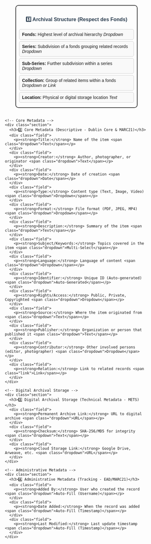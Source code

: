 <!DOCTYPE html>
<html lang="en">
<head>
  <meta charset="UTF-8">
  <meta name="viewport" content="width=device-width, initial-scale=1.0">
  <title>Metadata Hybrid Schema Flowchart</title>
  <style>
    body {
      font-family: Arial, sans-serif;
    }
    .flowchart-container {
      display: flex;
      flex-direction: column;
      align-items: center;
      padding: 20px;
    }
    .section {
      margin: 20px 0;
      padding: 10px;
      border: 2px solid #333;
      width: 80%;
      border-radius: 10px;
    }
    .section h3 {
      text-align: center;
      color: #2c3e50;
    }
    .field {
      margin: 5px 0;
      padding: 8px;
      border: 1px solid #ccc;
      border-radius: 5px;
      background-color: #f9f9f9;
    }
    .field p {
      margin: 0;
    }
    .dropdown {
      font-style: italic;
    }
    .link {
      color: #3498db;
    }
  </style>
</head>
<body>

  <div class="flowchart-container">
    <!-- Archival Structure -->
    <div class="section">
      <h3>1️⃣ Archival Structure (Respect des Fonds)</h3>
      <div class="field">
        <p><strong>Fonds:</strong> Highest level of archival hierarchy <span class="dropdown">Dropdown</span></p>
      </div>
      <div class="field">
        <p><strong>Series:</strong> Subdivision of a fonds grouping related records <span class="dropdown">Dropdown</span></p>
      </div>
      <div class="field">
        <p><strong>Sub-Series:</strong> Further subdivision within a series <span class="dropdown">Dropdown</span></p>
      </div>
      <div class="field">
        <p><strong>Collection:</strong> Group of related items within a fonds <span class="dropdown">Dropdown or Link</span></p>
      </div>
      <div class="field">
        <p><strong>Location:</strong> Physical or digital storage location <span class="dropdown">Text</span></p>
      </div>
    </div>

    <!-- Core Metadata -->
    <div class="section">
      <h3>2️⃣ Core Metadata (Descriptive - Dublin Core & MARC21)</h3>
      <div class="field">
        <p><strong>Title:</strong> Name of the item <span class="dropdown">Text</span></p>
      </div>
      <div class="field">
        <p><strong>Creator:</strong> Author, photographer, or originator <span class="dropdown">Text</span></p>
      </div>
      <div class="field">
        <p><strong>Date:</strong> Date of creation <span class="dropdown">Date</span></p>
      </div>
      <div class="field">
        <p><strong>Type:</strong> Content type (Text, Image, Video) <span class="dropdown">Dropdown</span></p>
      </div>
      <div class="field">
        <p><strong>Format:</strong> File format (PDF, JPEG, MP4) <span class="dropdown">Dropdown</span></p>
      </div>
      <div class="field">
        <p><strong>Description:</strong> Summary of the item <span class="dropdown">Text</span></p>
      </div>
      <div class="field">
        <p><strong>Subject/Keywords:</strong> Topics covered in the item <span class="dropdown">Multi-Select</span></p>
      </div>
      <div class="field">
        <p><strong>Language:</strong> Language of content <span class="dropdown">Dropdown</span></p>
      </div>
      <div class="field">
        <p><strong>Identifier:</strong> Unique ID (Auto-generated) <span class="dropdown">Auto-Generated</span></p>
      </div>
      <div class="field">
        <p><strong>Rights/Access:</strong> Public, Private, Copyrighted <span class="dropdown">Dropdown</span></p>
      </div>
      <div class="field">
        <p><strong>Source:</strong> Where the item originated from <span class="dropdown">Text</span></p>
      </div>
      <div class="field">
        <p><strong>Publisher:</strong> Organization or person that published it <span class="dropdown">Text</span></p>
      </div>
      <div class="field">
        <p><strong>Contributor:</strong> Other involved persons (editor, photographer) <span class="dropdown">Dropdown</span></p>
      </div>
      <div class="field">
        <p><strong>Relation:</strong> Link to related records <span class="link">Link</span></p>
      </div>
    </div>

    <!-- Digital Archival Storage -->
    <div class="section">
      <h3>3️⃣ Digital Archival Storage (Technical Metadata - METS)</h3>
      <div class="field">
        <p><strong>Permanent Archive Link:</strong> URL to digital archive <span class="dropdown">URL</span></p>
      </div>
      <div class="field">
        <p><strong>Checksum:</strong> SHA-256/MD5 for integrity <span class="dropdown">Text</span></p>
      </div>
      <div class="field">
        <p><strong>Cloud Storage Link:</strong> Google Drive, Arweave, etc. <span class="dropdown">URL</span></p>
      </div>
    </div>

    <!-- Administrative Metadata -->
    <div class="section">
      <h3>4️⃣ Administrative Metadata (Tracking - EAD/MARC21)</h3>
      <div class="field">
        <p><strong>Added By:</strong> User who created the record <span class="dropdown">Auto-Fill (Username)</span></p>
      </div>
      <div class="field">
        <p><strong>Date Added:</strong> When the record was added <span class="dropdown">Auto-Fill (Timestamp)</span></p>
      </div>
      <div class="field">
        <p><strong>Last Modified:</strong> Last update timestamp <span class="dropdown">Auto-Fill (Timestamp)</span></p>
      </div>
    </div>

  </div>

</body>
</html>
